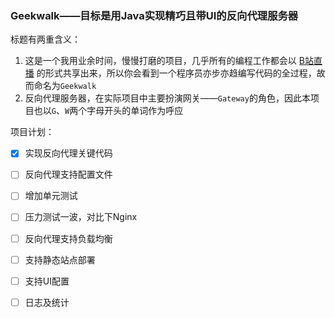 ### Geekwalk——目标是用Java实现精巧且带UI的反向代理服务器

标题有两重含义：
1. 这是一个我用业余时间，慢慢打磨的项目，几乎所有的编程工作都会以 [B站直播](https://live.bilibili.com/10496628) 的形式共享出来，所以你会看到一个程序员亦步亦趋编写代码的全过程，故而命名为`Geekwalk`
2. 反向代理服务器，在实际项目中主要扮演网关——`Gateway`的角色，因此本项目也以`G`、`W`两个字母开头的单词作为呼应

项目计划：
* [x] 实现反向代理关键代码
* [ ] 反向代理支持配置文件
* [ ] 增加单元测试
* [ ] 压力测试一波，对比下Nginx
* [ ] 反向代理支持负载均衡
* [ ] 支持静态站点部署
* [ ] 支持UI配置
* [ ] 日志及统计




